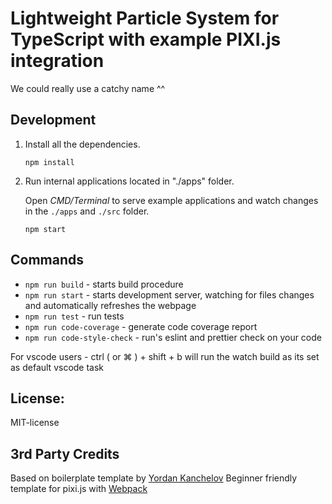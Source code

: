 # Lightweight Particle System for TypeScript with example PIXI.js integration

We could really use a catchy name ^^

## Development

1. Install all the dependencies.

    ```
    npm install
    ```

2. Run internal applications located in "./apps" folder.

    Open _CMD/Terminal_ to serve example applications and watch changes in the `./apps` and `./src` folder.

    ```
    npm start
    ```

## Commands

-   `npm run build` - starts build procedure
-   `npm run start` - starts development server, watching for files changes and automatically refreshes the webpage
-   `npm run test` - run tests
-   `npm run code-coverage` - generate code coverage report
-   `npm run code-style-check` - run's eslint and prettier check on your code

For vscode users - ctrl ( or ⌘ ) + shift + b will run the watch build as its set as default vscode task

## License:

MIT-license

## 3rd Party Credits

Based on boilerplate template by [Yordan Kanchelov](https://github.com/yordan-kanchelov/pixi-typescript-boilerplate)
Beginner friendly template for pixi.js with [Webpack](https://webpack.js.org/)
